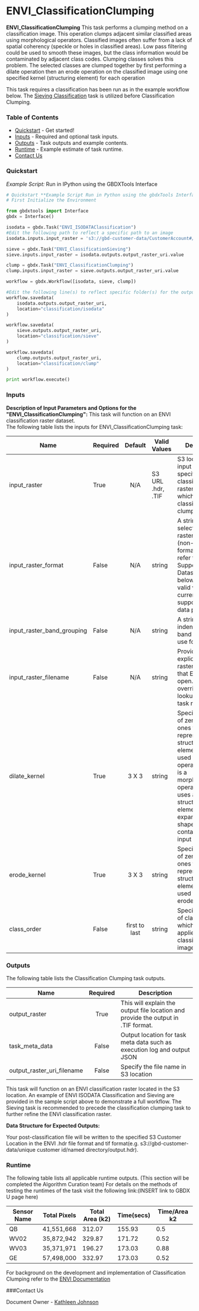 # ENVI_ClassificationClumping

**ENVI_ClassificationClumping** This task performs a clumping method on a classification image. This operation clumps adjacent similar classified areas using morphological operators. Classified images often suffer from a lack of spatial coherency (speckle or holes in classified areas). Low pass filtering could be used to smooth these images, but the class information would be contaminated by adjacent class codes. Clumping classes solves this problem. The selected classes are clumped together by first performing a dilate operation then an erode operation on the classified image using one specified kernel (structuring element) for each operation

This task requires a classification has been run as in the example workflow below. The [Sieving Classification](https://github.com/TDG-Platform/docs/blob/envi_tasks_docs/ENVI_ClassificationSieving.md) task is utilized before Classification Clumping.

### Table of Contents
 * [Quickstart](#quickstart) - Get started!
 * [Inputs](#inputs) - Required and optional task inputs.
 * [Outputs](#outputs) - Task outputs and example contents.
 * [Runtime](#runtime) - Example estimate of task runtime.
 * [Contact Us](#contact-us)

### Quickstart
*Example Script:* Run in IPython using the GBDXTools Interface

```python
# Quickstart **Example Script Run in Python using the gbdxTools Interface
# First Initialize the Environment

from gbdxtools import Interface
gbdx = Interface()

isodata = gbdx.Task("ENVI_ISODATAClassification")
#Edit the following path to reflect a specific path to an image
isodata.inputs.input_raster = 's3://gbd-customer-data/CustomerAccount#/PathToImage/'

sieve = gbdx.Task("ENVI_ClassificationSieving")
sieve.inputs.input_raster = isodata.outputs.output_raster_uri.value

clump = gbdx.Task("ENVI_ClassificationClumping")
clump.inputs.input_raster = sieve.outputs.output_raster_uri.value

workflow = gbdx.Workflow([isodata, sieve, clump])

#Edit the following line(s) to reflect specific folder(s) for the output file (example location provided)
workflow.savedata(
    isodata.outputs.output_raster_uri,
    location="classification/isodata"
)

workflow.savedata(
    sieve.outputs.output_raster_uri,
    location="classification/sieve"
)

workflow.savedata(
    clump.outputs.output_raster_uri,
    location="classification/clump"
)

print workflow.execute()
```

### Inputs

**Description of Input Parameters and Options for the "ENVI_ClassificationClumping":**
This task will function on an ENVI classification raster dataset.  
The following table lists the inputs for ENVI_ClassificationClumping task:

Name       | Required     |       Default         |        Valid Values             |   Description
-----------|--------------|:---------------------:|---------------------------------|-----------------
input_raster   | True          |          N/A          | S3 URL   .hdr, .TIF             | S3 location of input data specify an ENVI classification raster output on which to perform classification clumping
input_raster_format  |	False  |       N/A   |	string  |	A string for selecting the raster format (non-DG format). Please refer to Supported Datasets table below for a list of valid values for currently supported image data products.
input_raster_band_grouping    |	False  |    N/A	|   string   |	A string name indentify which band grouping to use for the task.
input_raster_filename    |  False   |   N/A    | string   |  Provide the explicit relative raster filename that ENVI will open. This overrides any file lookup in the task runner.
dilate_kernel    | True          |         3 X 3         | string                          | Specify 2D array of zeros and ones that represents the structuring element (kernel) used for a dilate operation.Dilation is a morphological operation that uses a structuring element to expand the shapes contained in the input image
erode_kernel    | True           |         3 X 3         | string                          | Specify 2D array of zeros and ones that represents the structuring element (kernel) used for an erode operation
class_order     | False           |     first to last     | string                          | Specify the order of class names in which sieving is applied to the classification image.

### Outputs

The following table lists the Classification Clumping task outputs.

Name            | Required |   Description
----------------|:--------:|-----------------
output_raster   |   True   | This will explain the output file location and provide the output in .TIF format.
task_meta_data             |          False        | Output location for task meta data such as execution log and output JSON
output_raster_uri_filename |         False      | Specify the file name in S3 location 

This task will function on an ENVI classification raster located in the S3 location.  An example of ENVI ISODATA Classification and Sieving are provided in the sample script above to demonstrate a full workflow. The Sieving task is recommended to precede the classification clumping task to further refine the ENVI classification raster. 

**Data Structure for Expected Outputs:**

Your post-classification file will be written to the specified S3 Customer Location in the ENVI .hdr file format and tif format(e.g.  s3://gbd-customer-data/unique customer id/named directory/output.hdr).  

### Runtime

The following table lists all applicable runtime outputs. (This section will be completed the Algorithm Curation team)
For details on the methods of testing the runtimes of the task visit the following link:(INSERT link to GBDX U page here)

  Sensor Name  | Total Pixels |  Total Area (k2)  |  Time(secs)  |  Time/Area k2
--------|:----------:|-----------|----------------|---------------
QB |41,551,668|312.07|155.93|0.5|  
WV02|35,872,942|329.87|171.72|0.52
WV03|35,371,971|196.27|173.03|0.88
GE| 57,498,000|332.97|173.03|0.52 |


For background on the development and implementation of Classification Clumping refer to the [ENVI Documentation](http://www.harrisgeospatial.com/docs/enviclassificationclumpingtask.html)

###Contact Us

Document Owner - [Kathleen Johnson](#kathleen.johnson@digitalglobe.com)
